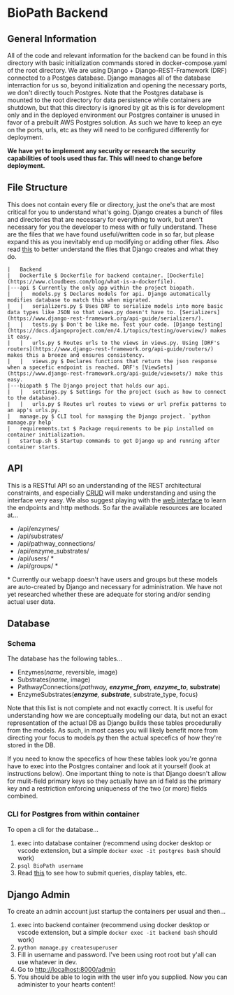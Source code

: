# BioPath Backend
## General Information
All of the code and relevant information for the backend can be found in this directory with basic initialization commands stored in docker-compose.yaml of the root directory. We are using Django + Django-REST-Framework (DRF) connected to a Postges database. Django manages all of the database interraction for us so, beyond initialization and opening the necessary ports, we don't directly touch Postgres. Note that the Postgres database is mounted to the root directory for data persistence while containers are shutdown, but that this directory is ignored by git as this is for development only and in the deployed environment our Postgres container is unused in favor of a prebuilt AWS Postgres solution. As such we have to keep an eye on the ports, urls, etc as they will need to be configured differently for deployment.

**We have yet to implement any security or research the security capabilities of tools used thus far. This will need to change before deployment.**

## File Structure
This does not contain every file or directory, just the one's that are most critical for you to understand what's going. Django creates a bunch of files and directories that are necessary for everything to work, but aren't necessary for you the developer to mess with or fully understand. These are the files that we have found useful/written code in so far, but please expand this as you inevitably end up modifying or adding other files. Also read [this](https://techvidvan.com/tutorials/django-project-structure-layout/) to better understand the files that Django creates and what they do.

```
|   Backend
|   Dockerfile $ Dockerfile for backend container. [Dockerfile](https://www.cloudbees.com/blog/what-is-a-dockerfile).  
|---api $ Currently the only app within the project biopath.  
|   |   models.py $ Declares models for api. Django automatically modifies database to match this when migrated.  
|   |   serializers.py $ Uses DRF to serialize models into more basic data types like JSON so that views.py doesn't have to. [Serializers](https://www.django-rest-framework.org/api-guide/serializers/).  
|   |   tests.py $ Don't be like me. Test your code. [Django testing](https://docs.djangoproject.com/en/4.1/topics/testing/overview/) makes it easy.  
|   |   urls.py $ Routes urls to the views in views.py. Using [DRF's routers](https://www.django-rest-framework.org/api-guide/routers/) makes this a breeze and ensures consistency.  
|   |   views.py $ Declares functions that return the json response when a specefic endpoint is reached. DRF's [ViewSets](https://www.django-rest-framework.org/api-guide/viewsets/) make this easy.  
|---biopath $ The Django project that holds our api.  
|   |   settings.py $ Settings for the project (such as how to connect to the database).  
|   |   urls.py $ Routes url routes to views or url prefix patterns to an app's urls.py.  
|   manage.py $ CLI tool for managing the Django project. `python manage.py help`  
|   requirements.txt $ Package requirements to be pip installed on container initialization.  
|   startup.sh $ Startup commands to get Django up and running after container starts.  
```

## API
This is a RESTful API so an understanding of the REST architectural constraints, and especially [CRUD](https://www.codecademy.com/article/what-is-crud) will make understanding and using the interface very easy. We also suggest playing with the [web interface](http://localhost:8000/api) to learn the endpoints and http methods.
So far the available resources are located at...
* /api/enzymes/
* /api/substrates/
* /api/pathway_connections/
* /api/enzyme_substrates/
* /api/users/ *
* /api/groups/ *

\* Currently our webapp doesn't have users and groups but these models are auto-created by Django and necessary for administration. We have not yet researched whether these are adequate for storing and/or sending actual user data.

## Database
### Schema
The database has the following tables...
* Enzymes(*name*, reversible, image)
* Substrates(*name*, image)
* PathwayConnections(*pathway, **enzyme_from**, **enzyme_to***, **substrate**)
* EnzymeSubstrates(***enzyme**, **substrate***, substrate_type, focus)

Note that this list is not complete and not exactly correct. It is useful for understanding how we are conceptually modeling our data, but not an exact representation of the actual DB as Django builds these tables procedurally from the models. As such, in most cases you will likely benefit more from directing your focus to models.py then the actual specefics of how they're stored in the DB.

If you need to know the specefics of how these tables look you're gonna have to exec into the Postgres container and look at it yourself (look at instructions below). One important thing to note is that Django doesn't allow for mulit-field primary keys so they actually have an id field as the primary key and a restriction enforcing uniqueness of the two (or more) fields combined.

### CLI for Postgres from within container
To open a cli for the database...
1. exec into database container (recommend using docker desktop or vscode extension, but a simple `docker exec -it postgres bash` should work)
1. `psql BioPath username`
1. Read [this](https://tomcam.github.io/postgres/#getting-information-about-databases) to see how to submit queries, display tables, etc.

## Django Admin
To create an admin account just startup the containers per usual and then...
1. exec into backend container (recommend using docker desktop or vscode extension, but a simple `docker exec -it backend bash` should work)
1. `python manage.py createsuperuser`
1. Fill in username and password. I've been using root root but y'all can use whatever in dev.
1. Go to [http://localhost:8000/admin](http://localhost:8000/admin)
1. You should be able to login with the user info you supplied. Now you can administer to your hearts content!